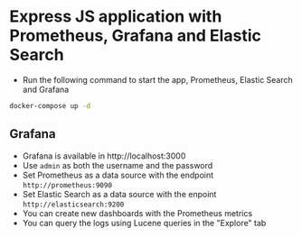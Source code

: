 # Express JS application with Prometheus, Grafana and Elastic Search

* Run the following command to start the app, Prometheus, Elastic Search and Grafana

```sh
docker-compose up -d
```

## Grafana

* Grafana is available in http://localhost:3000
* Use `admin` as both the username and the password
* Set Prometheus as a data source with the endpoint `http://prometheus:9090`
* Set Elastic Search as a data source with the enpoint `http://elasticsearch:9200`
* You can create new dashboards with the Prometheus metrics
* You can query the logs using Lucene queries in the "Explore" tab